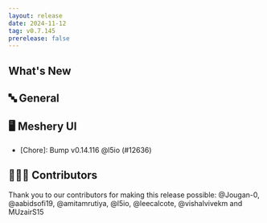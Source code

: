 ```yaml
---
layout: release
date: 2024-11-12
tag: v0.7.145
prerelease: false
---
```


## What's New
## 🔤 General
## 🖥 Meshery UI

- \[Chore\]: Bump v0.14.116 @l5io (#12636)

## 👨🏽‍💻 Contributors

Thank you to our contributors for making this release possible:
@Jougan-0, @aabidsofi19, @amitamrutiya, @l5io, @leecalcote, @vishalvivekm and MUzairS15


